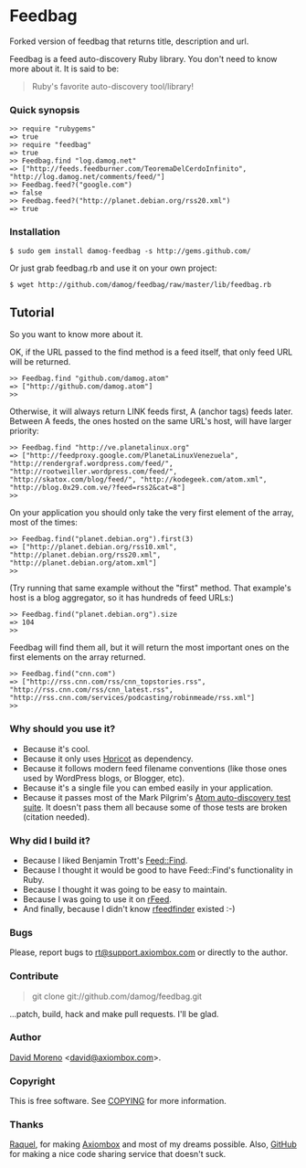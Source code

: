 Feedbag
=======
Forked version of feedbag that returns title, description and url.

Feedbag is a feed auto-discovery Ruby library. You don't need to know more about it. It is said to be:

> Ruby's favorite auto-discovery tool/library!

### Quick synopsis

	>> require "rubygems"
	=> true
	>> require "feedbag"
 	=> true
 	>> Feedbag.find "log.damog.net"
 	=> ["http://feeds.feedburner.com/TeoremaDelCerdoInfinito", "http://log.damog.net/comments/feed/"]
	>> Feedbag.feed?("google.com")
	=> false
	>> Feedbag.feed?("http://planet.debian.org/rss20.xml")
	=> true

### Installation

	$ sudo gem install damog-feedbag -s http://gems.github.com/

Or just grab feedbag.rb and use it on your own project:

	$ wget http://github.com/damog/feedbag/raw/master/lib/feedbag.rb

## Tutorial

So you want to know more about it.

OK, if the URL passed to the find method is a feed itself, that only feed URL will be returned.

	>> Feedbag.find "github.com/damog.atom"
	=> ["http://github.com/damog.atom"]
	>> 

Otherwise, it will always return LINK feeds first, A (anchor tags) feeds later. Between A feeds, the ones hosted on the same URL's host, will have larger priority:

	>> Feedbag.find "http://ve.planetalinux.org"
	=> ["http://feedproxy.google.com/PlanetaLinuxVenezuela", "http://rendergraf.wordpress.com/feed/", "http://rootweiller.wordpress.com/feed/", "http://skatox.com/blog/feed/", "http://kodegeek.com/atom.xml", "http://blog.0x29.com.ve/?feed=rss2&cat=8"]
	>> 

On your application you should only take the very first element of the array, most of the times:

	>> Feedbag.find("planet.debian.org").first(3)
	=> ["http://planet.debian.org/rss10.xml", "http://planet.debian.org/rss20.xml", "http://planet.debian.org/atom.xml"]
	>> 

(Try running that same example without the "first" method. That example's host is a blog aggregator, so it has hundreds of feed URLs:)

	>> Feedbag.find("planet.debian.org").size
	=> 104
	>> 

Feedbag will find them all, but it will return the most important ones on the first elements on the array returned.

	>> Feedbag.find("cnn.com")
	=> ["http://rss.cnn.com/rss/cnn_topstories.rss", "http://rss.cnn.com/rss/cnn_latest.rss", "http://rss.cnn.com/services/podcasting/robinmeade/rss.xml"]
	>> 

### Why should you use it?

- Because it's cool.
- Because it only uses [Hpricot](https://code.whytheluckystiff.net/hpricot/) as dependency.
- Because it follows modern feed filename conventions (like those ones used by WordPress blogs, or Blogger, etc).
- Because it's a single file you can embed easily in your application.
- Because it passes most of the Mark Pilgrim's [Atom auto-discovery test suite](http://diveintomark.org/tests/client/autodiscovery/). It doesn't pass them all because some of those tests are	broken (citation needed).

### Why did I build it?

- Because I liked Benjamin Trott's [Feed::Find](http://search.cpan.org/~btrott/Feed-Find-0.06/lib/Feed/Find.pm).
- Because I thought it would be good to have Feed::Find's functionality in Ruby.
- Because I thought it was going to be easy to maintain.
- Because I was going to use it on [rFeed](http://github.com/damog/rfeed).
- And finally, because I didn't know [rfeedfinder](http://rfeedfinder.rubyforge.org/) existed :-)

### Bugs

Please, report bugs to [rt@support.axiombox.com](rt@support.axiombox.com) or directly to the author.

### Contribute

> git clone git://github.com/damog/feedbag.git

...patch, build, hack and make pull requests. I'll be glad.

### Author

[David Moreno](http://damog.net/) <[david@axiombox.com](mailto:david@axiombox.com)>.

### Copyright

This is free software. See [COPYING](http://github.com/damog/feedbag/master/COPYING) for more information.

### Thanks

[Raquel](http://maggit.net), for making [Axiombox](http://axiombox.com) and most of my dreams possible. Also, [GitHub](http://github.com) for making a nice code sharing service that doesn't suck.

